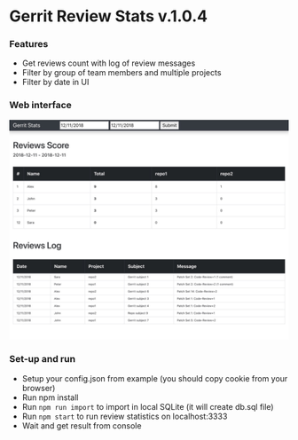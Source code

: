 # Gerrit Review Stats v.1.0.4

### Features
- Get reviews count with log of review messages
- Filter by group of team members and multiple projects
- Filter by date in UI

### Web interface

![alt text](screenshot.jpg)

### Set-up and run
- Setup your config.json from example (you should copy cookie from your browser)
- Run npm install
- Run `npm run import` to import in local SQLite (it will create db.sql file)
- Run `npm start` to run review statistics on localhost:3333
- Wait and get result from console
